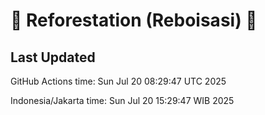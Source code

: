 
# 🌳 Reforestation (Reboisasi) 🌲

## Last Updated

GitHub Actions time: Sun Jul 20 08:29:47 UTC 2025

Indonesia/Jakarta time: Sun Jul 20 15:29:47 WIB 2025

